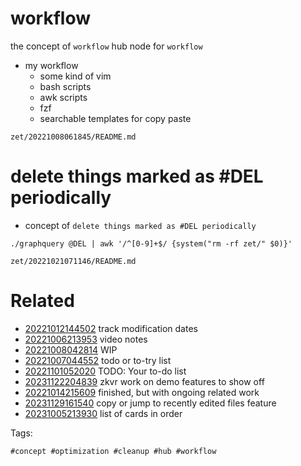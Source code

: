 # workflow

the concept of `workflow`
hub node for `workflow`

- my workflow
  - some kind of vim
  - bash scripts
  - awk scripts
  - fzf
  - searchable templates for copy paste

` zet/20221008061845/README.md `

# delete things marked as #DEL periodically

- concept of `delete things marked as #DEL periodically`

```
./graphquery @DEL | awk '/^[0-9]+$/ {system("rm -rf zet/" $0)}'
```

` zet/20221021071146/README.md `

# Related

- [20221012144502](/zet/20221012144502/README.md) track modification dates
- [20221006213953](/zet/20221006213953/README.md) video notes
- [20221008042814](/zet/20221008042814/README.md) WIP
- [20221007044552](/zet/20221007044552/README.md) todo or to-try list
- [20221101052020](/zet/20221101052020/README.md) TODO: Your to-do list
- [20231122204839](/zet/20231122204839/README.md) zkvr work on demo features to show off
- [20221014215609](/zet/20221014215609/README.md) finished, but with ongoing related work
- [20231129161540](/zet/20231129161540/README.md) copy or jump to recently edited files feature
- [20231005213930](/zet/20231005213930/README.md) list of cards in order

Tags:

    #concept #optimization #cleanup #hub #workflow
